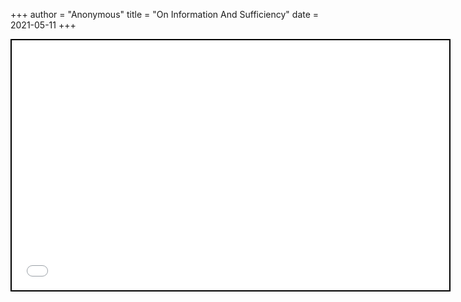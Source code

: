 +++
 author = "Anonymous"
 title = "On Information And Sufficiency"
 date = 2021-05-11
+++


 
 <iframe seamless src="/obsidian_port/reading/nodes/On_Information_And_Sufficiency.html" style="width:700px; height:400px; border: 2px solid black"></iframe>